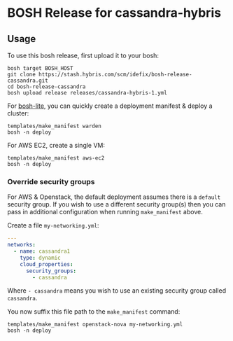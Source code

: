# BOSH Release for cassandra-hybris

## Usage

To use this bosh release, first upload it to your bosh:

```
bosh target BOSH_HOST
git clone https://stash.hybris.com/scm/idefix/bosh-release-cassandra.git
cd bosh-release-cassandra
bosh upload release releases/cassandra-hybris-1.yml
```

For [bosh-lite](https://github.com/cloudfoundry/bosh-lite), you can quickly create a deployment manifest & deploy a cluster:

```
templates/make_manifest warden
bosh -n deploy
```

For AWS EC2, create a single VM:

```
templates/make_manifest aws-ec2
bosh -n deploy
```

### Override security groups

For AWS & Openstack, the default deployment assumes there is a `default` security group. If you wish to use a different security group(s) then you can pass in additional configuration when running `make_manifest` above.

Create a file `my-networking.yml`:

``` yaml
---
networks:
  - name: cassandra1
    type: dynamic
    cloud_properties:
      security_groups:
        - cassandra
```

Where `- cassandra` means you wish to use an existing security group called `cassandra`.

You now suffix this file path to the `make_manifest` command:

```
templates/make_manifest openstack-nova my-networking.yml
bosh -n deploy
```
